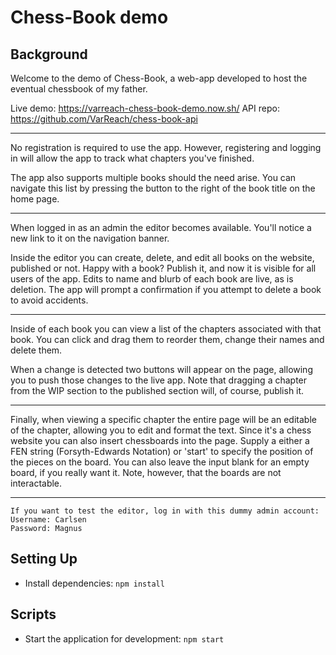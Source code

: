 # Chess-Book demo

## Background

Welcome to the demo of Chess-Book, a web-app developed to host the eventual chessbook of my father.

Live demo: https://varreach-chess-book-demo.now.sh/
API repo: https://github.com/VarReach/chess-book-api

---

No registration is required to use the app. However, registering and logging in will allow the app to track
what chapters you've finished.

The app also supports multiple books should the need arise. You can navigate this list by pressing the button to the right of the book title on the home page.

---

When logged in as an admin the editor becomes available. You'll notice a new link to it on the navigation banner.

Inside the editor you can create, delete, and edit all books on the website, published or not. Happy with a book? Publish it, and now it is visible for all users of the app. Edits to name and blurb of each book are live, as is deletion. The app will prompt a confirmation if you attempt to delete a book to avoid accidents.

---

Inside of each book you can view a list of the chapters associated with that book. You can click and drag them to reorder them, change their names and delete them.

When a change is detected two buttons will appear on the page, allowing you to push those changes to the live app. Note that dragging a chapter from the WIP section to the published section will, of course, publish it.

---

Finally, when viewing a specific chapter the entire page will be an editable of the chapter, allowing you to edit and format the text. Since it's a chess website you can also insert chessboards into the page. Supply a either a FEN string (Forsyth-Edwards Notation) or 'start' to specify the position of the pieces on the board. You can also leave the input blank for an empty board, if you really want it. Note, however, that the boards are not interactable.

---

```
If you want to test the editor, log in with this dummy admin account:
Username: Carlsen
Password: Magnus
```

## Setting Up

- Install dependencies: `npm install`

## Scripts

- Start the application for development: `npm start`
